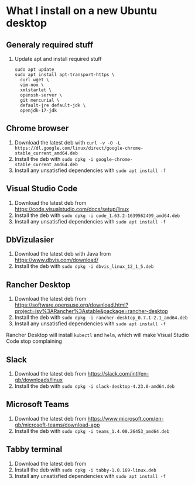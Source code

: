 # What I install on a new Ubuntu desktop

## Generaly required stuff

1. Update apt and install required stuff

       sudo apt update
       sudo apt install apt-transport-https \
         curl wget \
         vim-nox \
         xmlstarlet \
         openssh-server \
         git mercurial \
         default-jre default-jdk \
         openjdk-17-jdk

## Chrome browser

1. Download the latest deb with `curl -v -O -L https://dl.google.com/linux/direct/google-chrome-stable_current_amd64.deb`
1. Install the deb with `sudo dpkg -i google-chrome-stable_current_amd64.deb`
1. Install any unsatisfied dependencies with `sudo apt install -f`

## Visual Studio Code

1. Download the latest deb from <https://code.visualstudio.com/docs/setup/linux>
1. Install the deb with `sudo dpkg -i code_1.63.2-1639562499_amd64.deb`
1. Install any unsatisfied dependencies with `sudo apt install -f`

## DbVizulasier

1. Download the latest deb with Java from <https://www.dbvis.com/download/>
1. Install the deb with `sudo dpkg -i dbvis_linux_12_1_5.deb`

## Rancher Desktop

1. Download the latest deb from <https://software.opensuse.org/download.html?project=isv%3ARancher%3Astable&package=rancher-desktop>
1. Install the deb with `sudo dpkg -i rancher-desktop_0.7.1-2.1_amd64.deb`
1. Install any unsatisfied dependencies with `sudo apt install -f`

Rancher Desktop will install `kubectl` and `helm`, which will make Visual Studio Code stop complaining

## Slack

1. Download the latest deb from <https://slack.com/intl/en-gb/downloads/linux>
1. Install the deb with `sudo dpkg -i slack-desktop-4.23.0-amd64.deb`

## Microsoft Teams

1. Download the latest deb from <https://www.microsoft.com/en-gb/microsoft-teams/download-app>
1. Install the deb with `sudo dpkg -i teams_1.4.00.26453_amd64.deb`

## Tabby terminal

1. Download the latest deb from
1. Install the deb with `sudo dpkg -i tabby-1.0.169-linux.deb`
1. Install any unsatisfied dependencies with `sudo apt install -f`
